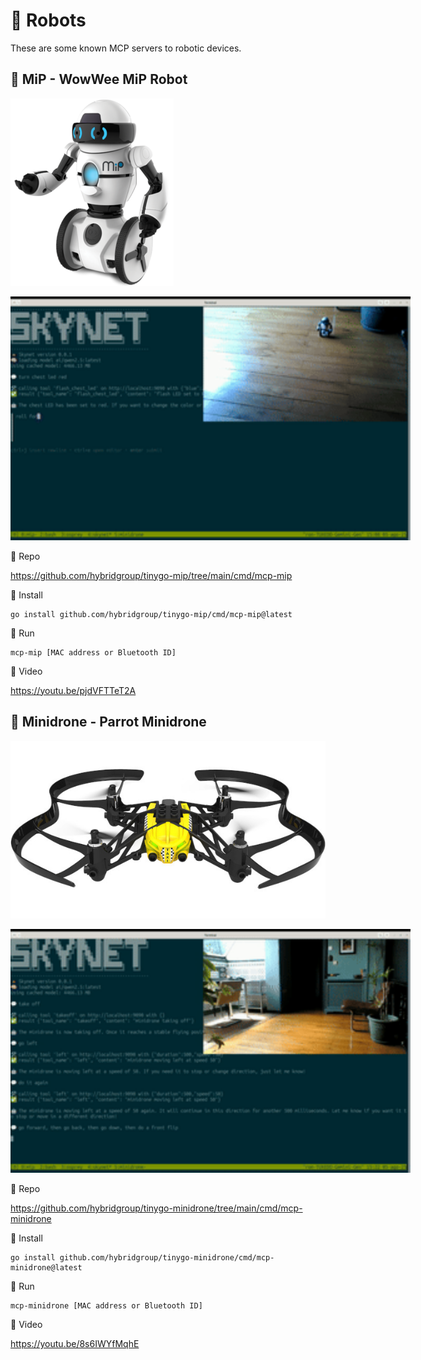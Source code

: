 # 🔺 Robots

These are some known MCP servers to robotic devices.

## 🔺 MiP - WowWee MiP Robot

![MiP](https://github.com/hybridgroup/tinygo-mip/raw/main/images/mip.png)

<img src="./images/skynet-mip.gif" style="width: 840px; min-width: 640px;" />

🔺 Repo

https://github.com/hybridgroup/tinygo-mip/tree/main/cmd/mcp-mip

🔺 Install

```shell
go install github.com/hybridgroup/tinygo-mip/cmd/mcp-mip@latest
```

🔺 Run

```shell
mcp-mip [MAC address or Bluetooth ID]
```

🔺 Video

https://youtu.be/pjdVFTTeT2A


## 🔺 Minidrone - Parrot Minidrone

![Minidrone](https://github.com/hybridgroup/tinygo-minidrone/raw/main/images/minidrone.jpg)

<img src="./images/skynet-minidrone.gif" style="width: 840px; min-width: 640px;" />

🔺 Repo

https://github.com/hybridgroup/tinygo-minidrone/tree/main/cmd/mcp-minidrone

🔺 Install

```shell
go install github.com/hybridgroup/tinygo-minidrone/cmd/mcp-minidrone@latest
```

🔺 Run

```shell
mcp-minidrone [MAC address or Bluetooth ID]
```

🔺 Video

https://youtu.be/8s6IWYfMqhE
